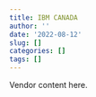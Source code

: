 ```yaml
---
title: IBM CANADA
author: ''
date: '2022-08-12'
slug: []
categories: []
tags: []
---
```


Vendor content here.
